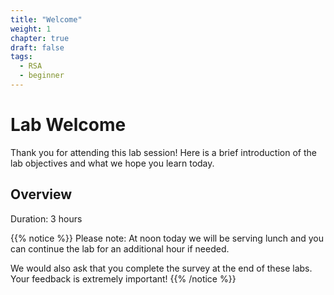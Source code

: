 ```yaml
---
title: "Welcome"
weight: 1
chapter: true
draft: false
tags:
  - RSA
  - beginner
---
```


# Lab Welcome

Thank you for attending this lab session! Here is a brief introduction of the lab objectives and what we hope you learn today. 

## Overview
Duration: 3 hours

{{% notice %}}
Please note: At noon today we will be serving lunch and you can continue the lab for an additional hour if needed.

We would also ask that you complete the survey at the end of these labs. Your feedback is extremely important!
{{% /notice %}}  